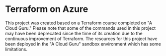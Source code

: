 # Terraform on Azure

This project was created based on a Terraform course completed on "A Cloud Guru." Please note that some of the commands used in this project may have been deprecated since the time of its creation due to the continuous improvement of Terraform. The resources for this project have been deployed in the "A Cloud Guru" sandbox environment which has some limitations.
